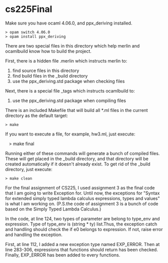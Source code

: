 # cs225Final

Make sure you have ocaml 4.06.0, and ppx_deriving installed.

    > opam switch 4.06.0
    > opam install ppx_deriving

There are two special files in this directory which help merlin and ocamlbuild
know how to build the project.

First, there is a hidden file .merlin which instructs merlin to:
1. find source files in this directory
2. find build files in the _build directory
3. use the ppx_deriving.std package when checking files

Next, there is a special file _tags which instructs ocamlbuild to:
1. use the ppx_deriving.std package when compiling files

There is an included Makefile that will build all *.ml files in the current
directory as the default target:

    > make

If you want to execute a file, for example, hw3.ml, just execute:

    > make final

Running either of these commands will generate a bunch of compiled files. These
will get placed in the _build directory, and that directory will be created
automatically if it doesn't already exist. To get rid of the _build directory,
just execute:

    > make clean


For the final assignment of CS225, I used assignment 3 as the final code that I am going to write Exception for. Until now, the exceptions for "Syntax for extended simply typed lambda calculus expressions, types and values" is what I am working on. (P.S.the code of assignment 3 is a bunch of code based on the Simply Typed Lambda Calculus.)

In the code, at line 124, two types of parameter are belong to type_env and expression. Type of type_env is (string * ty) list.Thus, the exception catch and handling should check the if e0 belongs to expression. If not, raise error and handling the exception.

First, at line 112, I added a new exception type named EXP_ERROR. Then at line 283-306, expressions that functions should return has been checked. Finally, EXP_ERROR has been added to every functions.


